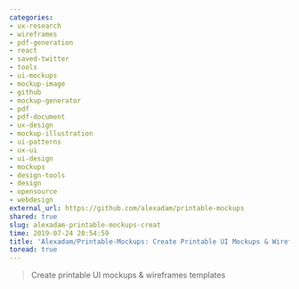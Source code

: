 ```yaml
---
categories:
- ux-research
- wireframes
- pdf-generation
- react
- saved-twitter
- tools
- ui-mockups
- mockup-image
- github
- mockup-generator
- pdf
- pdf-document
- ux-design
- mockup-illustration
- ui-patterns
- ux-ui
- ui-design
- mockups
- design-tools
- design
- opensource
- webdesign
external_url: https://github.com/alexadam/printable-mockups
shared: true
slug: alexadam-printable-mockups-creat
time: 2019-07-24 20:54:59
title: 'Alexadam/Printable-Mockups: Create Printable UI Mockups & Wireframes Templates'
toread: true
---
```


> Create printable UI mockups & wireframes templates